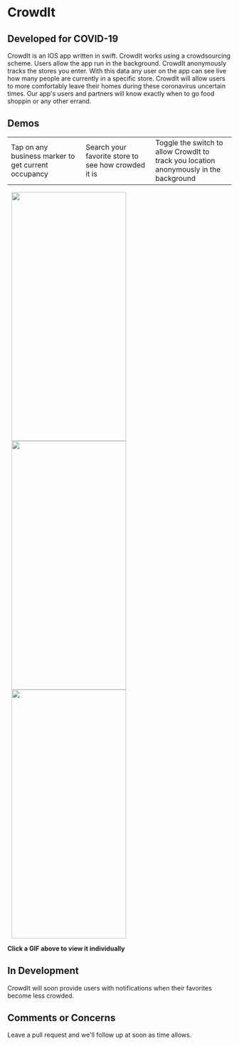 # CrowdIt

## Developed for COVID-19

CrowdIt is an IOS app written in swift. CrowdIt works using a crowdsourcing scheme. Users allow the app run in the background. CrowdIt anonymously tracks the stores you enter. With this data any user on the app can see live how many people are currently in a specific store. CrowdIt will allow users to more comfortably leave their homes during these coronavirus uncertain times. Our app's users and partners will know exactly when to go food shoppin or any other errand.

## Demos

<table >
 <tr>
    <td width="282px" hspace="30">Tap on any business marker to get current occupancy</td>
    <td width="282px" hspace="30">Search your favorite store to see how crowded it is</td>
   <td width="282px">Toggle the switch to allow CrowdIt to track you location anonymously in the background</td>
 </tr>
</table>

<img src="Demo_GIFs/CrowdIt_Tap_marker.gif" width="258" height="559"  hspace="9">  <img src="Demo_GIFs/CrowdIt_Place_Search.gif" width="258" height="559" hspace="9"> <img src="Demo_GIFs/CrowdIt_BackgroundLocationBtn.gif" width="258" height="559" hspace="9">

<b>Click a GIF above to view it individually</b>


## In Development

CrowdIt will soon provide users with notifications when their favorites become less crowded.

## Comments or Concerns

Leave a pull request and we'll follow up at soon as time allows.
